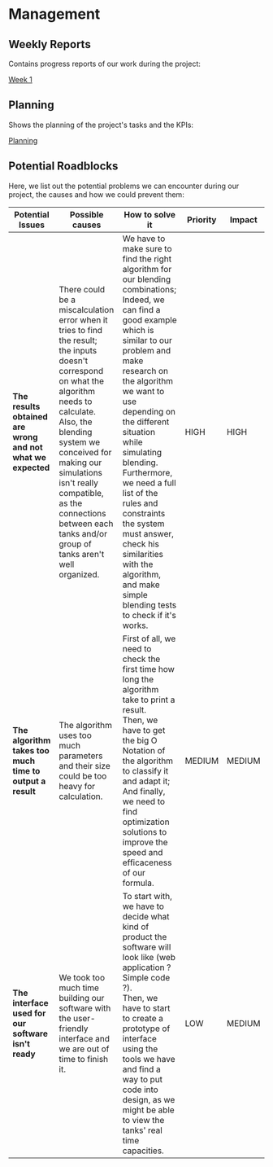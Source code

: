 # Management

## Weekly Reports
Contains progress reports of our work during the project:

[Week 1](https://algosup-my.sharepoint.com/:w:/p/paul_nowak/EX1DYGZUoHtEgvIg2KeuROcBkuQVj4AHiBCvMWWWANi2ew?e=r8696A) <br> 

## Planning
Shows the planning of the project's tasks and the KPIs:

[Planning](https://algosup-my.sharepoint.com/:x:/p/paul_nowak/EYv_348sClRLoZ54u2WiJZUB1TdbuF2w3qxRnsIBGKNUZg?e=0w2Uro) <br>


## Potential Roadblocks
Here, we list out the potential problems we can encounter during our project, the causes and how we could prevent them:

| Potential Issues                                           | Possible causes                                 | How to solve it                 | Priority                 |Impact                |
| ------------------------------------ | --------------------------------------------------------------------------------------- | ---------------------------------- | ---------------------------------- | ---------------------------------- |
|<b>The results obtained are wrong and not what we expected</b>| There could be a miscalculation error when it tries to find the result;<br> the inputs doesn't correspond on what the algorithm needs to calculate. <br>Also, the blending system we conceived for making our simulations isn't really compatible, as the connections between each tanks and/or group of tanks aren't well organized.           | We have to make sure to find the right algorithm for our blending combinations; <br>Indeed, we can find a good example which is similar to our problem and make research on the algorithm we want to use depending on the different situation while simulating blending. <br>Furthermore, we need a full list of the rules and constraints the system must answer, check his similarities with the algorithm, and make simple blending tests to check if it's works. | HIGH | HIGH |
|<b>The algorithm takes too much time to output a result</b>| The algorithm uses too much parameters and their size could be too heavy for calculation.            | First of all, we need to check the first time how long the algorithm take to print a result. <br>Then, we have to get the big O Notation of the algorithm to classify it and adapt it; <br>And finally, we need to find optimization solutions to improve the speed and efficaceness of our formula. | MEDIUM| MEDIUM |
|<b>The interface used for our software isn't ready</b>| We took too much time building our software with the user-friendly interface and we are out of time to finish it.            | To start with, we have to decide what kind of product the software will look like (web application ? Simple code ?). <br>Then, we have to start to create a prototype of interface using the tools we have and find a way to put code into design, as we might be able to view the tanks' real time capacities. | LOW | MEDIUM |
